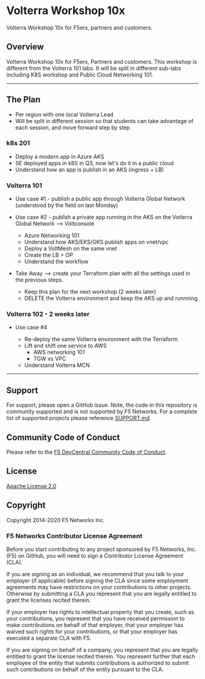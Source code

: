 # Volterra Workshop 10x
Volterra Workshop 10x for F5ers, partners and customers.

## Overview
Volterra Workshop 10x for F5ers, Partners and customers. This workshop is different from the Volterra 101 labs. It will be split in different sub-labs including K8S workshop and Public Cloud Networking 101.

---

## The Plan

* Per region with one local Volterra Lead
* Will be split in different session so that students can take advantage of each session, and move forward step by step

### k8s 201

* Deploy a modern app in Azure AKS
* SE deployed apps in k8S in Q3, now let's do it in a public cloud
* Understand how an app is publish in an AKS (ingress + LB)

### Volterra 101

* Use case #1 - publish a public app through Volterra Global Network (understood by the field on last Monday)
* Use case #2 - publish a private app running in the AKS on the Votlerra Global Network --> Voltconsole
  
  * Azure Networking 101
  * Understand how AKS/EKS/GKS publish apps on vnet/vpc
  * Deploy a VoltMesh on the same vnet
  * Create the LB + OP
  * Understand the workflow

* Take Away --> create your Terraform plan with all the settings used in the previous steps.

  * Keep this plan for the next workshop (2 weeks later)
  * DELETE the Volterra environment and keep the AKS up and runnning

### Volterra 102 - 2 weeks later

* Use case #4

  * Re-deploy the same Volterra environment with the Terraform
  * Lift and shift one service to AWS
    * AWS networking 101
    * TGW vs VPC
  * Understand Volterra MCN

---

## Support
For support, please open a GitHub issue.  Note, the code in this repository is community supported and is not supported by F5 Networks.  For a complete list of supported projects please reference [SUPPORT.md](SUPPORT.md).

## Community Code of Conduct
Please refer to the [F5 DevCentral Community Code of Conduct](code_of_conduct.md).

## License
[Apache License 2.0](LICENSE)

## Copyright
Copyright 2014-2020 F5 Networks Inc.


### F5 Networks Contributor License Agreement

Before you start contributing to any project sponsored by F5 Networks, Inc. (F5) on GitHub, you will need to sign a Contributor License Agreement (CLA).

If you are signing as an individual, we recommend that you talk to your employer (if applicable) before signing the CLA since some employment agreements may have restrictions on your contributions to other projects.
Otherwise by submitting a CLA you represent that you are legally entitled to grant the licenses recited therein.

If your employer has rights to intellectual property that you create, such as your contributions, you represent that you have received permission to make contributions on behalf of that employer, that your employer has waived such rights for your contributions, or that your employer has executed a separate CLA with F5.

If you are signing on behalf of a company, you represent that you are legally entitled to grant the license recited therein.
You represent further that each employee of the entity that submits contributions is authorized to submit such contributions on behalf of the entity pursuant to the CLA.